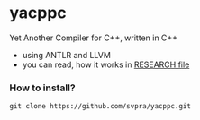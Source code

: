 # yacppc

Yet Another Compiler for C++, written in C++


- using ANTLR and LLVM
- you can read, how it works in [RESEARCH file](https://github.com/svpra/yacppc/blob/main/RESEARCH.md)

### How to install?
```
git clone https://github.com/svpra/yacppc.git
```
